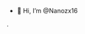 - 👋 Hi, I’m @Nanozx16

.

<!---
Nanozx16/Nanozx16 is a ✨ special ✨ repository because its `README.md` (this file) appears on your GitHub profile.
You can click the Preview link to take a look at your changes.
--->
